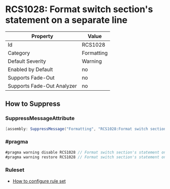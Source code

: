 # RCS1028: Format switch section's statement on a separate line

Property | Value
--- | ---
Id|RCS1028
Category|Formatting
Default Severity|Warning
Enabled by Default|no
Supports Fade\-Out|no
Supports Fade\-Out Analyzer|no

## How to Suppress

### SuppressMessageAttribute

```csharp
[assembly: SuppressMessage("Formatting", "RCS1028:Format switch section's statement on a separate line.", Justification = "<Pending>")]
```

### \#pragma

```csharp
#pragma warning disable RCS1028 // Format switch section's statement on a separate line.
#pragma warning restore RCS1028 // Format switch section's statement on a separate line.
```

### Ruleset

* [How to configure rule set](../HowToConfigureAnalyzers.md)
